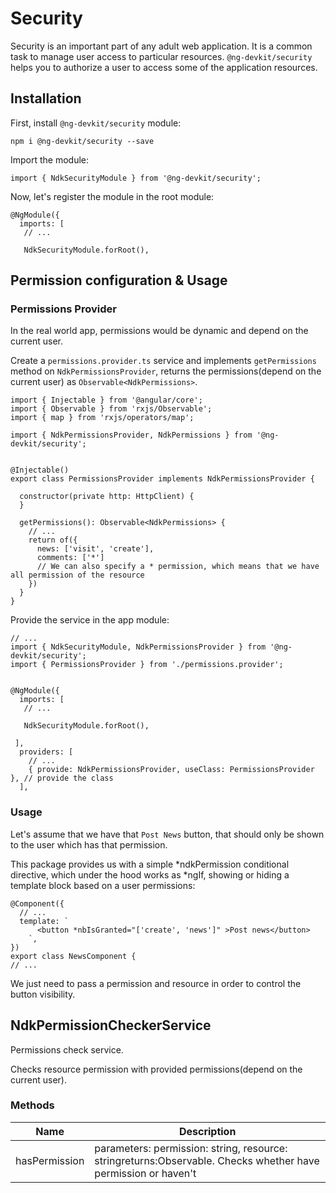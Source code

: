 # Security

Security is an important part of any adult web application. It is a common task to manage user access to particular resources. ```@ng-devkit/security``` helps you to authorize a user to access some of the application resources.

## Installation

First, install ```@ng-devkit/security``` module:
```
npm i @ng-devkit/security --save
```

Import the module:
```
import { NdkSecurityModule } from '@ng-devkit/security';
```

Now, let's register the module in the root module:
```
@NgModule({
  imports: [
   // ...

   NdkSecurityModule.forRoot(),
```

## Permission configuration & Usage

### Permissions Provider

In the real world app, permissions would be dynamic and depend on the current user.

Create a ```permissions.provider.ts``` service and implements ```getPermissions``` method on ```NdkPermissionsProvider```, returns the permissions(depend on the current user) as ```Observable<NdkPermissions>```.

```
import { Injectable } from '@angular/core';
import { Observable } from 'rxjs/Observable';
import { map } from 'rxjs/operators/map';

import { NdkPermissionsProvider, NdkPermissions } from '@ng-devkit/security';


@Injectable()
export class PermissionsProvider implements NdkPermissionsProvider {

  constructor(private http: HttpClient) {
  }

  getPermissions(): Observable<NdkPermissions> {
    // ...
    return of({
      news: ['visit', 'create'],
      comments: ['*'] 
      // We can also specify a * permission, which means that we have all permission of the resource
    })
  }
}
```

Provide the service in the app module:
```
// ...
import { NdkSecurityModule, NdkPermissionsProvider } from '@ng-devkit/security';
import { PermissionsProvider } from './permissions.provider';


@NgModule({
  imports: [
   // ...

   NdkSecurityModule.forRoot(),

 ],
  providers: [
    // ...
    { provide: NdkPermissionsProvider, useClass: PermissionsProvider }, // provide the class
  ],
```

### Usage

Let's assume that we have that ```Post News``` button, that should only be shown to the user which has that permission. 

This package provides us with a simple *ndkPermission conditional directive, which under the hood works as *ngIf, showing or hiding a template block based on a user permissions:

```
@Component({
  // ...
  template: `
      <button *nbIsGranted="['create', 'news']" >Post news</button>
    `,
})
export class NewsComponent {
// ...
```

We just need to pass a permission and resource in order to control the button visibility.

## NdkPermissionCheckerService

Permissions check service. 

Checks resource permission with provided permissions(depend on the current user).

### Methods

| Name | Description |
| --- | --- |
| hasPermission | parameters: permission: string, resource: stringreturns:Observable<boolean>. Checks whether have permission or haven't |
